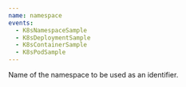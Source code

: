 ```yaml
---
name: namespace
events:
  - K8sNamespaceSample
  - K8sDeploymentSample
  - K8sContainerSample
  - K8sPodSample
---
```


Name of the namespace to be used as an identifier.